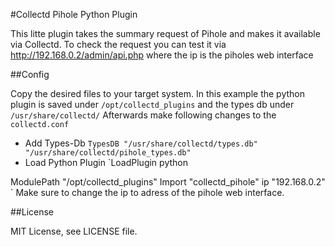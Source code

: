 #Collectd Pihole Python Plugin

This litte plugin takes the summary request of Pihole and makes it available via Collectd. To check the request you can test it via http://192.168.0.2/admin/api.php where the ip is the piholes web interface

##Config

Copy the desired files to your target system. In this example the python plugin is saved under `/opt/collectd_plugins` and the types db under `/usr/share/collectd/`
Afterwards make following changes to the `collectd.conf`

- Add Types-Db
`TypesDB "/usr/share/collectd/types.db" "/usr/share/collectd/pihole_types.db"`
- Load Python Plugin
`LoadPlugin python

<Plugin python>
    ModulePath "/opt/collectd_plugins"
    Import "collectd_pihole"
    <Module collectd_pihole>
        ip "192.168.0.2"
    </Module>
</Plugin>`
Make sure to change the ip to adress of the pihole web interface.

##License

MIT License, see LICENSE file.
